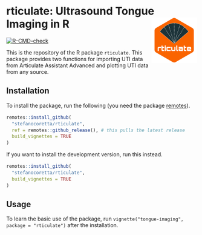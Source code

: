 
<!-- README.md is generated from README.Rmd. Please edit that file -->

# rticulate: Ultrasound Tongue Imaging in R <img src='man/figures/logo.png' align="right" height="120" />

<!-- badges: start -->

[![R-CMD-check](https://github.com/stefanocoretta/rticulate/workflows/R-CMD-check/badge.svg)](https://github.com/stefanocoretta/rticulate/actions)
<!-- badges: end -->

This is the repository of the R package `rticulate`. This package
provides two functions for importing UTI data from Articulate Assistant
Advanced and plotting UTI data from any source.

## Installation

To install the package, run the following (you need the package
[remotes](https://remotes.r-lib.org)).

``` r
remotes::install_github(
  "stefanocoretta/rticulate",
  ref = remotes::github_release(), # this pulls the latest release
  build_vignettes = TRUE
)
```

If you want to install the development version, run this instead.

``` r
remotes::install_github(
  "stefanocoretta/rticulate",
  build_vignettes = TRUE
)
```

## Usage

To learn the basic use of the package, run
`vignette("tongue-imaging", package = "rticulate")` after the
installation.
